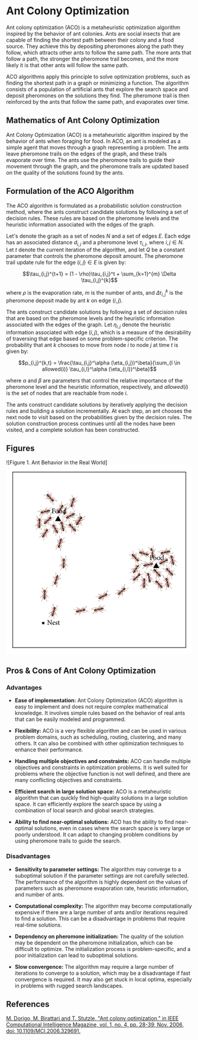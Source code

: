 
# Ant Colony Optimization

Ant colony optimization (ACO) is a metaheuristic optimization algorithm inspired by the behavior of ant colonies. Ants are social insects that are capable of finding the shortest path between their colony and a food source. They achieve this by depositing pheromones along the path they follow, which attracts other ants to follow the same path. The more ants that follow a path, the stronger the pheromone trail becomes, and the more likely it is that other ants will follow the same path.

ACO algorithms apply this principle to solve optimization problems, such as finding the shortest path in a graph or minimizing a function. The algorithm consists of a population of artificial ants that explore the search space and deposit pheromones on the solutions they find. The pheromone trail is then reinforced by the ants that follow the same path, and evaporates over time.

## Mathematics of Ant Colony Optimization

Ant Colony Optimization (ACO) is a metaheuristic algorithm inspired by the behavior of ants when foraging for food. In ACO, an ant is modeled as a simple agent that moves through a graph representing a problem. The ants leave pheromone trails on the edges of the graph, and these trails evaporate over time. The ants use the pheromone trails to guide their movement through the graph, and the pheromone trails are updated based on the quality of the solutions found by the ants.

## Formulation of the ACO Algorithm

The ACO algorithm is formulated as a probabilistic solution construction method, where the ants construct candidate solutions by following a set of decision rules. These rules are based on the pheromone levels and the heuristic information associated with the edges of the graph.

Let's denote the graph as a set of nodes $N$ and a set of edges $E$. Each edge has an associated distance $d_{i,j}$ and a pheromone level $\tau_{i,j}$, where $i,j \in N$. Let $t$ denote the current iteration of the algorithm, and let $Q$ be a constant parameter that controls the pheromone deposit amount. The pheromone trail update rule for the edge $(i,j) \in E$ is given by:

$$\tau_{i,j}^{t+1} = (1 - \rho)\tau_{i,j}^t + \sum_{k=1}^{m} \Delta \tau_{i,j}^{k}$$

where $\rho$ is the evaporation rate, $m$ is the number of ants, and $\Delta \tau_{i,j}^{k}$ is the pheromone deposit made by ant $k$ on edge $(i,j)$.

The ants construct candidate solutions by following a set of decision rules that are based on the pheromone levels and the heuristic information associated with the edges of the graph. Let $\eta_{i,j}$ denote the heuristic information associated with edge $(i,j)$, which is a measure of the desirability of traversing that edge based on some problem-specific criterion. The probability that ant $k$ chooses to move from node $i$ to node $j$ at time $t$ is given by:

$$p_{i,j}^{k,t} = \frac{\tau_{i,j}^\alpha (\eta_{i,j})^\beta}{\sum_{l \in allowed(i)} \tau_{i,l}^\alpha (\eta_{i,l})^\beta}$$

where $\alpha$ and $\beta$ are parameters that control the relative importance of the pheromone level and the heuristic information, respectively, and $allowed(i)$ is the set of nodes that are reachable from node $i$.

The ants construct candidate solutions by iteratively applying the decision rules and building a solution incrementally. At each step, an ant chooses the next node to visit based on the probabilities given by the decision rules. The solution construction process continues until all the nodes have been visited, and a complete solution has been constructed.

## Figures

![Figure 1. Ant Behavior in the Real World]<img src="/images/acoExample.jpg" alt="Alt text" title="Figure 1. Ant Behavior in the Real World">

## Pros & Cons of Ant Colony Optimization
### Advantages

- **Ease of implementation:** Ant Colony Optimization (ACO) algorithm is easy to implement and does not require complex mathematical knowledge. It involves simple rules based on the behavior of real ants that can be easily modeled and programmed.

- **Flexibility:** ACO is a very flexible algorithm and can be used in various problem domains, such as scheduling, routing, clustering, and many others. It can also be combined with other optimization techniques to enhance their performance.

- **Handling multiple objectives and constraints:** ACO can handle multiple objectives and constraints in optimization problems. It is well suited for problems where the objective function is not well defined, and there are many conflicting objectives and constraints.

- **Efficient search in large solution space:** ACO is a metaheuristic algorithm that can quickly find high-quality solutions in a large solution space. It can efficiently explore the search space by using a combination of local search and global search strategies.

- **Ability to find near-optimal solutions:** ACO has the ability to find near-optimal solutions, even in cases where the search space is very large or poorly understood. It can adapt to changing problem conditions by using pheromone trails to guide the search.

### Disadvantages

- **Sensitivity to parameter settings:** The algorithm may converge to a suboptimal solution if the parameter settings are not carefully selected. The performance of the algorithm is highly dependent on the values of parameters such as pheromone evaporation rate, heuristic information, and number of ants.

- **Computational complexity:** The algorithm may become computationally expensive if there are a large number of ants and/or iterations required to find a solution. This can be a disadvantage in problems that require real-time solutions.

- **Dependency on pheromone initialization:** The quality of the solution may be dependent on the pheromone initialization, which can be difficult to optimize. The initialization process is problem-specific, and a poor initialization can lead to suboptimal solutions.

- **Slow convergence:** The algorithm may require a large number of iterations to converge to a solution, which may be a disadvantage if fast convergence is required. It may also get stuck in local optima, especially in problems with rugged search landscapes.


## References

[M. Dorigo, M. Birattari and T. Stutzle, "Ant colony optimization," in IEEE Computational Intelligence Magazine, vol. 1, no. 4, pp. 28-39, Nov. 2006, doi: 10.1109/MCI.2006.329691.](https://ieeexplore.ieee.org/stamp/stamp.jsp?tp=&arnumber=4129846)

